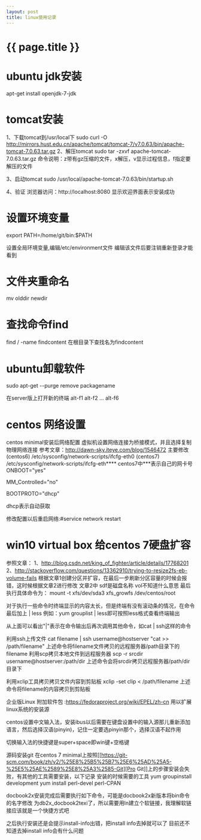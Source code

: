 ```yaml
---
layout: post
title: linux使用记录
---
```

{{ page.title }}
================
# ubuntu jdk安装
apt-get install openjdk-7-jdk

# tomcat安装
1、下载tomcat到/usr/local下
sudo curl -O http://mirrors.hust.edu.cn/apache/tomcat/tomcat-7/v7.0.63/bin/apache-tomcat-7.0.63.tar.gz
2、解压tomcat
sudo tar -zxvf apache-tomcat-7.0.63.tar.gz
命令说明：z带有gz压缩的文件，x解压，v显示过程信息，f指定要解压的文件

3、启动tomcat
sudo /usr/local/apache-tomcat-7.0.63/bin/startup.sh

4、验证
浏览器访问：http://localhost:8080 显示欢迎界面表示安装成功

# 设置环境变量
export PATH=/home/git/bin:$PATH

设置全局环境变量,编辑/etc/environment文件
编辑该文件后要注销重新登录才能看到

# 文件夹重命名
mv olddir newdir

# 查找命令find
find / -name findcontent
在根目录下查找名为findcontent


# ubuntu卸载软件
sudo apt-get --purge remove packagename

在server版上打开新的终端
alt-f1 alt-f2 ... alt-f6

# centos 网络设置
centos minimal安装后网络配置
虚拟机设置网络连接为桥接模式，并且选择复制物理网络连接
参考文章：http://dawn-sky.iteye.com/blog/1546472
主要修改
(centos6) /etc/sysconfig/network-scripts/ifcfg-eth0
(centos7) /etc/sysconfig/network-scripts/ifcfg-eth****
centos7中***表示自己的网卡号
ONBOOT="yes"

MM_Controlled="no"

BOOTPROTO="dhcp"

dhcp表示自动获取

修改配置以后重启网络:#service network restart



# win10 virtual box 给centos 7硬盘扩容
参照文章：
1、http://blog.csdn.net/king_of_fighter/article/details/17768201
2、http://stackoverflow.com/questions/13362910/trying-to-resize2fs-eb-volume-fails
根据文章1创建分区并扩容，在最后一步刷新分区容量的时候会报错，这时候根据文章2进行修改
文章2中 sdf是磁盘名称 vol不知道什么意思
最后执行具体命令为：
mount -t xfs/dev/sda3
xfs_growfs /dev/centos/root


对于执行一些命令时终端显示的内容太长，但是终端有没有滚动条的情况，在命令最后加上 | less
例如：yum grouplist | less即可按照less格式查看终端输出

从上面可以看出"|"表示在命令输出后再次调用其他命令，如cat | ssh这样的命令

利用ssh上传文件
cat filename | ssh username@hostserver "cat >> /path/filename"
上述命令将filename文件拷贝的远程服务器/path目录下的filename
利用scp拷贝本地文件到远程服务器
scp -r srcdir username@hostserver:/path/dir
上述命令会将srcdir拷贝远程服务器/path/dir目录下


利用xclip工具拷贝拷贝文件内容到剪贴板
xclip -set clip < /path/filename
上述命令将filename的内容拷贝到剪贴板

企业版Linux 附加软件包 :https://fedoraproject.org/wiki/EPEL/zh-cn
用以扩展linux系统的安装源

centos设置中文输入法，安装ibus以后需要在键盘设置中的输入源那儿重新添加
语言，然后选择汉语(pinyin)，记住一定要选pinyin那个，选择汉语不起作用

切换输入法的快捷键是super+space即win键+空格键


源码安装git
在centos 7 minimal上按照[[https://git-scm.com/book/zh/v2/%25E8%25B5%25B7%25E6%25AD%25A5-%25E5%25AE%2589%25E8%25A3%2585-Git][Pro Git]]上的步骤安装会失败，有其他的工具需要安装，以下记录
安装的时候需要的工具
yum groupinstall development
yum install perl-devel perl-CPAN

docbook2x安装完成后需要执行如下命令，可能是docbook2x新版本将bin命令的名字修改
为db2x_docbook2texi了，所以需要用ln建立个软链接，我理解软链接应该就是一个快捷方式吧

之后执行安装还是会提示install-info出错，把install info去掉就可以了
目前还不知道去掉install info会有什么问题
